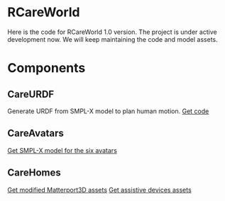 # RCareWorld
Here is the code for RCareWorld 1.0 version. The project is under active development now. We will keep maintaining the code and model assets.

# Components
## CareURDF
Generate URDF from SMPL-X model to plan human motion.
[Get code](https://github.com/empriselab/CareURDF) 
## CareAvatars 
[Get SMPL-X model for the six avatars](https://drive.google.com/file/d/1OX1WmqYWX_WgSlOWXAhTE44OAbobis5O/view?usp=sharing)
## CareHomes
[Get modified Matterport3D assets](mailto:cathyye0809@gmail.com)
[Get assistive devices assets](mailto:cathyye0809@gmail.com)
